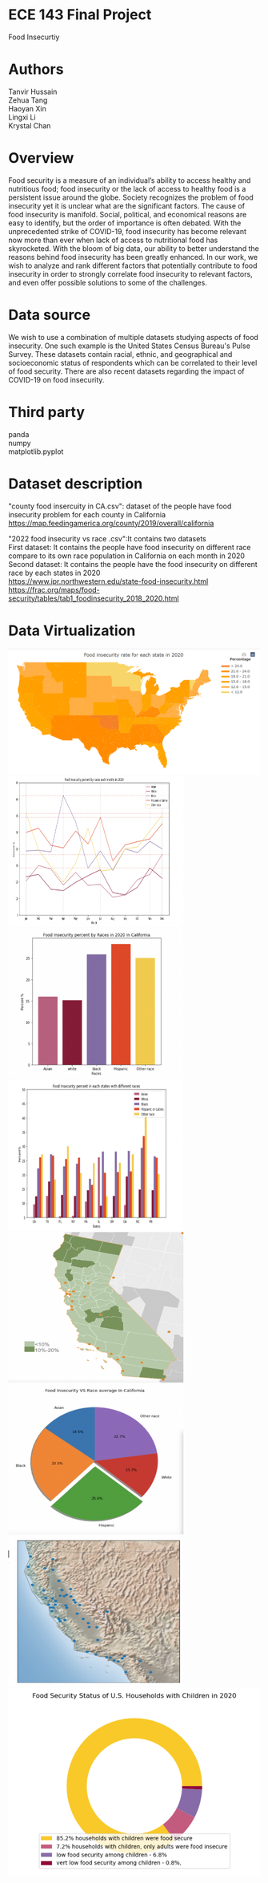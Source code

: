 # ECE 143 Final Project
Food Insecurtiy<br>

# Authors
Tanvir Hussain<br>
Zehua Tang<br>
Haoyan Xin<br>
Lingxi Li<br>
Krystal Chan<br>


# Overview
Food security is a measure of an individual’s ability to access healthy and nutritious food; food insecurity or the lack of access to healthy food is a persistent issue around the globe. Society recognizes the problem of food insecurity yet it is unclear what are the significant factors. The cause of food insecurity is manifold. Social, political, and economical reasons are easy to identify, but the order of importance is often debated. With the unprecedented strike of COVID-19, food insecurity has become relevant now more than ever when lack of access to nutritional food has skyrocketed. With the bloom of big data, our ability to better understand the reasons behind food insecurity has been greatly enhanced. In our work, we wish to analyze and rank different factors that potentially contribute to food insecurity in order to strongly correlate food insecurity to relevant factors, and even offer possible solutions to some of the challenges. 

# Data source
We wish to use a combination of multiple datasets studying aspects of food insecurity. One such example is the United States Census Bureau's Pulse Survey. These datasets contain racial, ethnic, and geographical and socioeconomic status of respondents which can be correlated to their level of food security. There are also recent datasets regarding the impact of COVID-19 on food insecurity.

# Third party
panda<br>
numpy<br>
matplotlib.pyplot<br>


# Dataset description
"county food insercuity in CA.csv": dataset of the people have food insecurity problem for each county in California<br>
https://map.feedingamerica.org/county/2019/overall/california<br>

"2022 food insecurity vs race .csv":It contains two datasets<br>
First dataset: It contains the people have food insecurity on different race  compare to its own race population in California on each month in 2020<br>
Second dataset: It contains the people have the food insecurity on different race by each states in 2020<br>
https://www.ipr.northwestern.edu/state-food-insecurity.html<br>
https://frac.org/maps/food-security/tables/tab1_foodinsecurity_2018_2020.html<br>

# Data Virtualization
<img src="Image/Food%20insecurity%20rate%20for%20each%20state%20in%202020.png">
<img src="Image/race.png" width ="350" height="300">
<img src="Image/overall.png" width ="350" height="300">
<img src="Image/state.png" width ="350" height="300">

<img src="Image/CA city food.png" width ="350" height="300">
<img src="Image/food insecurity.png" width ="350" height="300">

<img src="Image\Geographic_Coordinates_Superimposed_on_California_map.PNG"  width ="350" height="300">

<img src="Image/Food%20Security%20Status%20of%20U.S.%20Households%20with%20Children%20in%202020.png" >
<br>


